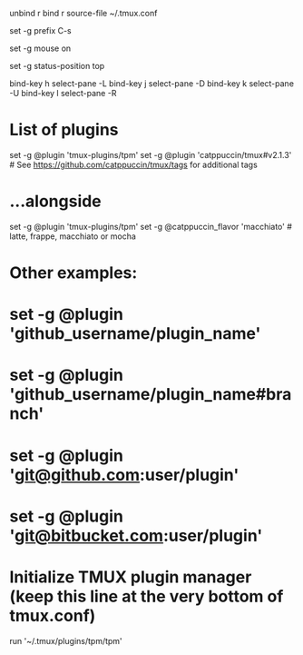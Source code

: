 unbind r
bind r source-file ~/.tmux.conf

set -g prefix C-s

set -g mouse on

set -g status-position top

bind-key h select-pane -L
bind-key j select-pane -D
bind-key k select-pane -U 
bind-key l select-pane -R

# List of plugins
set -g @plugin 'tmux-plugins/tpm'
set -g @plugin 'catppuccin/tmux#v2.1.3' # See https://github.com/catppuccin/tmux/tags for additional tags
# ...alongside
set -g @plugin 'tmux-plugins/tpm'
set -g @catppuccin_flavor 'macchiato' # latte, frappe, macchiato or mocha

# Other examples:
# set -g @plugin 'github_username/plugin_name'
# set -g @plugin 'github_username/plugin_name#branch'
# set -g @plugin 'git@github.com:user/plugin'
# set -g @plugin 'git@bitbucket.com:user/plugin'

# Initialize TMUX plugin manager (keep this line at the very bottom of tmux.conf)
run '~/.tmux/plugins/tpm/tpm'
